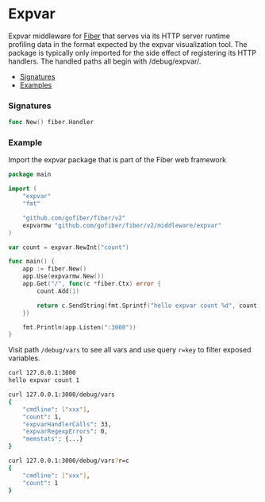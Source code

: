 # Expvar
Expvar middleware for [Fiber](https://github.com/gofiber/fiber) that serves via its HTTP server runtime profiling data in the format expected by the expvar visualization tool. The package is typically only imported for the side effect of registering its HTTP handlers. The handled paths all begin with /debug/expvar/.

- [Signatures](#signatures)
- [Examples](#example)

### Signatures
```go
func New() fiber.Handler
```

### Example
Import the expvar package that is part of the Fiber web framework

```go
package main

import (
	"expvar"
	"fmt"

	"github.com/gofiber/fiber/v2"
	expvarmw "github.com/gofiber/fiber/v2/middleware/expvar"
)

var count = expvar.NewInt("count")

func main() {
	app := fiber.New()
	app.Use(expvarmw.New())
	app.Get("/", func(c *fiber.Ctx) error {
		count.Add(1)

		return c.SendString(fmt.Sprintf("hello expvar count %d", count.Value()))
	})

	fmt.Println(app.Listen(":3000"))
}
```

Visit path `/debug/vars` to see all vars and use query `r=key` to filter exposed variables.

```bash
curl 127.0.0.1:3000
hello expvar count 1

curl 127.0.0.1:3000/debug/vars
{
	"cmdline": ["xxx"],
	"count": 1,
	"expvarHandlerCalls": 33,
	"expvarRegexpErrors": 0,
	"memstats": {...}
}

curl 127.0.0.1:3000/debug/vars?r=c
{
	"cmdline": ["xxx"],
	"count": 1
}
```
